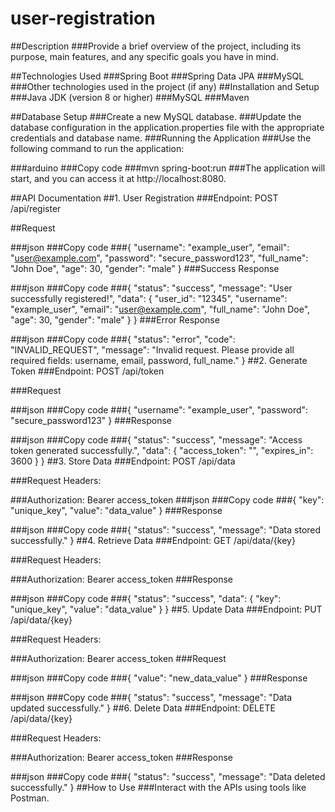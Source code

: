 # user-registration
##Description
###Provide a brief overview of the project, including its purpose, main features, and any specific goals you have in mind.

##Technologies Used
###Spring Boot
###Spring Data JPA
###MySQL
###Other technologies used in the project (if any)
##Installation and Setup
###Java JDK (version 8 or higher)
###MySQL 
###Maven 

##Database Setup
###Create a new MySQL database.
###Update the database configuration in the application.properties file with the appropriate credentials and database name.
###Running the Application
###Use the following command to run the application:

###arduino
###Copy code
###mvn spring-boot:run
###The application will start, and you can access it at http://localhost:8080.

##API Documentation
##1. User Registration
###Endpoint: POST /api/register

##Request

###json
###Copy code
###{
  "username": "example_user",
  "email": "user@example.com",
  "password": "secure_password123",
  "full_name": "John Doe",
  "age": 30,
  "gender": "male"
}
###Success Response

###json
###Copy code
###{
  "status": "success",
  "message": "User successfully registered!",
  "data": {
    "user_id": "12345",
    "username": "example_user",
    "email": "user@example.com",
    "full_name": "John Doe",
    "age": 30,
    "gender": "male"
  }
}
###Error Response

###json
###Copy code
###{
  "status": "error",
  "code": "INVALID_REQUEST",
  "message": "Invalid request. Please provide all required fields: username, email, password, full_name."
}
##2. Generate Token
###Endpoint: POST /api/token

###Request

###json
###Copy code
###{
  "username": "example_user",
  "password": "secure_password123"
}
###Response

###json
###Copy code
###{
  "status": "success",
  "message": "Access token generated successfully.",
  "data": {
    "access_token": "<TOKEN>",
    "expires_in": 3600
  }
}
##3. Store Data
###Endpoint: POST /api/data

###Request Headers:

###Authorization: Bearer access_token
###json
###Copy code
###{
  "key": "unique_key",
  "value": "data_value"
}
###Response

###json
###Copy code
###{
  "status": "success",
  "message": "Data stored successfully."
}
##4. Retrieve Data
###Endpoint: GET /api/data/{key}

###Request Headers:

###Authorization: Bearer access_token
###Response

###json
###Copy code
###{
  "status": "success",
  "data": {
    "key": "unique_key",
    "value": "data_value"
  }
}
##5. Update Data
###Endpoint: PUT /api/data/{key}

###Request Headers:

###Authorization: Bearer access_token
###Request

###json
###Copy code
###{
  "value": "new_data_value"
}
###Response

###json
###Copy code
###{
  "status": "success",
  "message": "Data updated successfully."
}
##6. Delete Data
###Endpoint: DELETE /api/data/{key}

###Request Headers:

###Authorization: Bearer access_token
###Response

###json
###Copy code
###{
  "status": "success",
  "message": "Data deleted successfully."
}
##How to Use
###Interact with the APIs using tools like Postman. 
